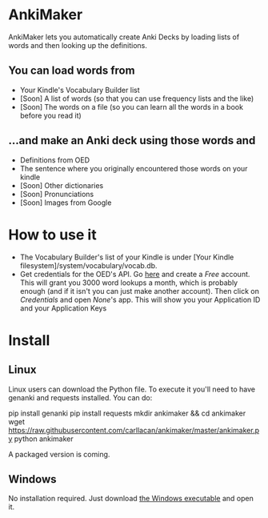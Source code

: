 # AnkiMaker
AnkiMaker lets you automatically create Anki Decks by loading lists of words and then looking up the definitions. 

## You can load words from 
* Your Kindle's Vocabulary Builder list 
* [Soon] A list of words (so that you can use frequency lists and the like)
* [Soon] The words on a file (so you can learn all the words in a book before you read it)

## ...and make an Anki deck using those words and
* Definitions from OED
* The sentence where you originally encountered those words on your kindle
* [Soon] Other dictionaries
* [Soon] Pronunciations
* [Soon] Images from Google

# How to use it

* The Vocabulary Builder's list of your Kindle is under [Your Kindle filesystem]/system/vocabulary/vocab.db. 
* Get credentials for the OED's API. Go [here](https://developer.oxforddictionaries.com) and create a *Free* account. This will grant you 3000 word lookups a month, which is probably enough (and if it isn't you can just make another account). Then click on *Credentials* and open *None*'s app. This will show you your Application ID and your Application Keys

# Install

## Linux 

Linux users can download the Python file. To execute it you'll need to have genanki and requests installed. You can do:

pip install genanki
pip install requests
mkdir ankimaker && cd ankimaker
wget https://raw.githubusercontent.com/carllacan/ankimaker/master/ankimaker.py
python ankimaker

A packaged version is coming.

## Windows

No installation required. Just download [the Windows executable](https://github.com/carllacan/ankimaker/raw/master/ankimaker.exe) and open it.
